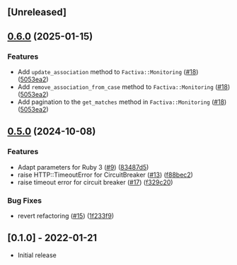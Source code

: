 ## [Unreleased]

## [0.6.0](https://github.com/sequra/factiva-api-client/compare/v0.5.0...v0.6.0) (2025-01-15)

### Features

* Add `update_association` method to `Factiva::Monitoring` ([#18](https://github.com/sequra/factiva-api-client/pull/18)) ([5053ea2](https://github.com/sequra/factiva-api-client/pull/18/commits/5053ea2462dca9a8d4f9c6a72160bff28554d303))
* Add `remove_association_from_case` method to `Factiva::Monitoring` ([#18](https://github.com/sequra/factiva-api-client/pull/18)) ([5053ea2](https://github.com/sequra/factiva-api-client/pull/18/commits/5053ea2462dca9a8d4f9c6a72160bff28554d303))
* Add pagination to the `get_matches` method in `Factiva::Monitoring` ([#18](https://github.com/sequra/factiva-api-client/pull/18)) ([5053ea2](https://github.com/sequra/factiva-api-client/pull/18/commits/5053ea2462dca9a8d4f9c6a72160bff28554d303))

## [0.5.0](https://github.com/sequra/factiva-api-client/compare/v0.4.0...v0.5.0) (2024-10-08)


### Features

* Adapt parameters for Ruby 3 ([#9](https://github.com/sequra/factiva-api-client/issues/9)) ([83487d5](https://github.com/sequra/factiva-api-client/commit/83487d55dd4a8cd90ecd24eaa1b9b34934445234))
* raise HTTP::TimeoutError for CircuitBreaker ([#13](https://github.com/sequra/factiva-api-client/issues/13)) ([f88bec2](https://github.com/sequra/factiva-api-client/commit/f88bec29f01085340d29e5748c9782e23c19b3a8))
* raise timeout error for circuit breaker ([#17](https://github.com/sequra/factiva-api-client/issues/17)) ([f329c20](https://github.com/sequra/factiva-api-client/commit/f329c2063dbd16dec3f4bc6aeea02a6c39cb757f))

### Bug Fixes

* revert refactoring ([#15](https://github.com/sequra/factiva-api-client/issues/15)) ([1f233f9](https://github.com/sequra/factiva-api-client/commit/1f233f9c074941db51e0f452b3885522935cc665))

## [0.1.0] - 2022-01-21

- Initial release
